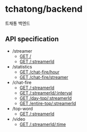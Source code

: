 # tchatong/backend

트채통 백엔드

## API specification

* /streamer
  * <a href="./docs/streamer/get.md">GET /</a>
  * <a href="./docs/streamer/streamerId/get.md">GET /:streamerId</a>
* /statistics
  * <a href="./docs/statistics/chat-fire/hour/get.md">GET /chat-fire/hour</a>
  * <a href="./docs/statistics/chat-fire/streamer/get.md">GET /chat-fire/streamer</a>
* /chat-fire
  * <a href="./docs/chat-fire/streamerId/get.md">GET /:streamerId</a>
  * <a href="./docs/chat-fire/streamerId/interval/get.md">GET /:streamerId/:interval</a>
  * <a href="./docs/chat-fire/day-top/streamerId/get.md">GET /day-top/:streamerId</a>
  * <a href="./docs/chat-fire/entire-top/streamerId/get.md">GET /entire-top/:streamerId</a>
* /top-word
  * <a href="./docs/top-word/streamerId/get.md">GET /:streamerId</a>
* /video
  * <a href="./docs/video/streamerId/time/get.md">GET /:streamerId/:time</a>
